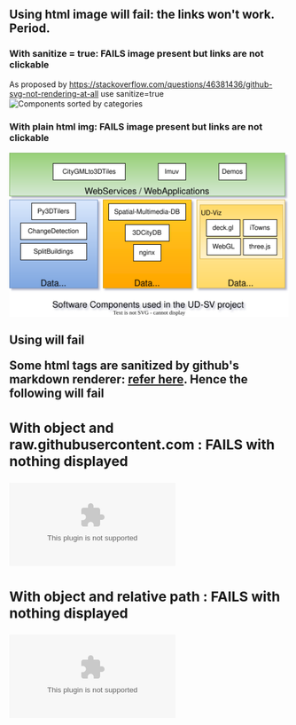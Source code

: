 ## Using html image will fail: the links won't work. Period. 
### With sanitize = true: FAILS image present but links are not clickable
As proposed by https://stackoverflow.com/questions/46381436/github-svg-not-rendering-at-all use sanitize=true
<img src="https://raw.githubusercontent.com/VCityTeam/UD-SV/master/SoftwareComponents/Diagrams/ComponentSortedByCategories.svg?sanitize=true"
     align=center
     alt="Components sorted by categories"
     width="600"
     border="0">
     
### With plain html img: FAILS image present but links are not clickable
<img src="SoftwareComponents/Diagrams/ComponentSortedByCategories.svg"
     align=center
     alt="Components sorted by categories"
     width="600"
     border="0">

## Using <object> will fail
     
Some html tags are sanitized by github's markdown renderer: [refer here](https://github.com/github/markup/issues/245#issuecomment-682231577).
Hence the following will fail
     
### With object and raw.githubusercontent.com : FAILS with nothing displayed
<object type="data:image/svg+xml" data="https://raw.githubusercontent.com/VCityTeam/UD-SV/master/SoftwareComponents/Diagrams/ComponentSortedByCategories.svg"></object>

### With object and relative path : FAILS with nothing displayed
<object type="data:image/svg+xml" data="/SoftwareComponents/Diagrams/ComponentSortedByCategories.svg"></object>
